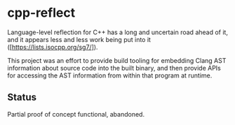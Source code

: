 # cpp-reflect

Language-level reflection for C++ has a long and uncertain road ahead of it, and it appears less and less work being put into it ([https://lists.isocpp.org/sg7/]).

This project was an effort to provide build tooling for embedding Clang AST information about source code into the built binary, and then provide APIs for accessing the AST information from within that program at runtime.

## Status

Partial proof of concept functional, abandoned.
